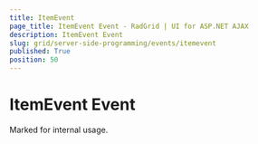 ```yaml
---
title: ItemEvent
page_title: ItemEvent Event - RadGrid | UI for ASP.NET AJAX
description: ItemEvent Event
slug: grid/server-side-programming/events/itemevent
published: True
position: 50
---
```


# ItemEvent Event

Marked for internal usage.


